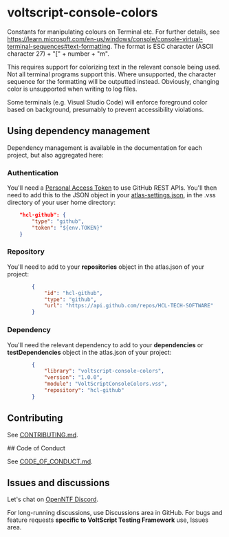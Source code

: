 # voltscript-console-colors
Constants for manipulating colours on Terminal etc. For further details, see https://learn.microsoft.com/en-us/windows/console/console-virtual-terminal-sequences#text-formatting. The format is ESC character (ASCII character 27) + "[" + number + "m".

This requires support for colorizing text in the relevant console being used. Not all terminal programs support this. Where unsupported, the character sequence for the formatting will be outputted instead. Obviously, changing color is unsupported when writing to log files.

Some terminals (e.g. Visual Studio Code) will enforce foreground color based on background, presumably to prevent accessibility violations.

## Using dependency management

Dependency management is available in the documentation for each project, but also aggregated here:

### Authentication

You'll need a [Personal Access Token](https://help.hcltechsw.com/docs/voltscript/early-access/howto/writing/archipelago.md#github-personal-access-token) to use GitHub REST APIs. You'll then need to add this to the JSON object in your [atlas-settings.json](https://help.hcltechsw.com/docs/voltscript/early-access/howto/writing/archipelago.md#atlas-settingsjson), in the .vss directory of your user home directory:

```json
    "hcl-github": {
        "type": "github",
        "token": "${env.TOKEN}"
    }
```

### Repository

You'll need to add to your **repositories** object in the atlas.json of your project:

```json
        {
            "id": "hcl-github",
            "type": "github",
            "url": "https://api.github.com/repos/HCL-TECH-SOFTWARE"
        }
```

### Dependency

You'll need the relevant dependency to add to your **dependencies** or **testDependencies** object in the atlas.json of your project:

```json
        {
            "library": "voltscript-console-colors",
            "version": "1.0.0",
            "module": "VoltScriptConsoleColors.vss",
            "repository": "hcl-github"
        }
```

## Contributing

See [CONTRIBUTING.md](contributing.md).

## Code of Conduct

See [CODE_OF_CONDUCT.md](code_of_conduct.md).

## Issues and discussions

Let's chat on [OpenNTF Discord](https://openntf.org/discord).

For long-running discussions, use Discussions area in GitHub. For bugs and feature requests **specific to VoltScript Testing Framework** use, Issues area.